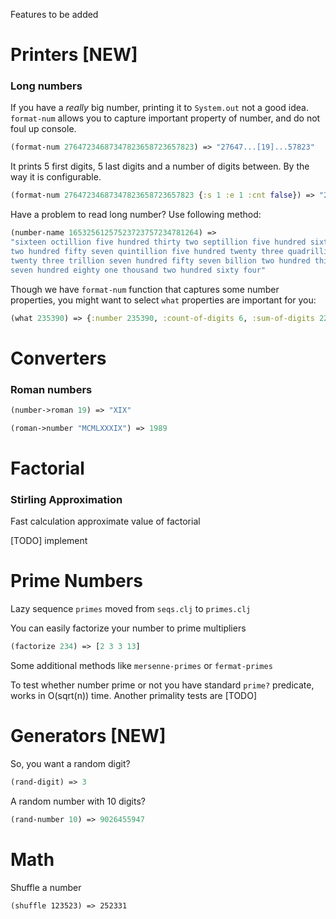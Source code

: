 Features to be added

# Printers [NEW]

### Long numbers

If you have a *really* big number, printing it to `System.out` not a good idea.
`format-num` allows you to capture important property of number, and do not foul up console. 

``` clojure
(format-num 27647234687347823658723657823) => "27647...[19]...57823"
```

It prints 5 first digits, 5 last digits and a number of digits between. By the way
it is configurable.

``` clojure
(format-num 27647234687347823658723657823 {:s 1 :e 1 :cnt false}) => "2...3"
```

Have a problem to read long number? Use following method:

``` clojure
(number-name 16532561257523723757234781264) =>
"sixteen octillion five hundred thirty two septillion five hundred sixty one sextillion
two hundred fifty seven quintillion five hundred twenty three quadrillion seven hundred
twenty three trillion seven hundred fifty seven billion two hundred thirty four million
seven hundred eighty one thousand two hundred sixty four"
```

Though we have `format-num` function that captures some number properties, you
might want to select `what` properties are important for you:

``` clojure
(what 235390) => {:number 235390, :count-of-digits 6, :sum-of-digits 22}
```

# Converters

### Roman numbers

``` clojure
(number->roman 19) => "XIX"
```

``` clojure
(roman->number "MCMLXXXIX") => 1989
```

# Factorial

### Stirling Approximation

Fast calculation approximate value of factorial

[TODO] implement

# Prime Numbers

Lazy sequence `primes` moved from `seqs.clj` to `primes.clj`

You can easily factorize your number to prime multipliers

``` clojure
(factorize 234) => [2 3 3 13]
```

Some additional methods like `mersenne-primes` or `fermat-primes`

To test whether number prime or not you have standard `prime?` predicate,
works in O(sqrt(n)) time. Another primality tests are [TODO]

# Generators [NEW]

So, you want a random digit?

``` clojure
(rand-digit) => 3
```

A random number with 10 digits?

``` clojure
(rand-number 10) => 9026455947
```

# Math

Shuffle a number

```
(shuffle 123523) => 252331
```
